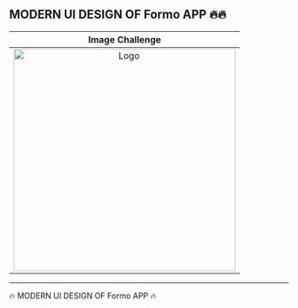<h2>MODERN UI DESIGN OF Formo  APP  🔥🔥</h2>

<table>
<thead>

<tr>

  <th align="center">Image Challenge</th>
</tr>
  
</thead>
<tbody>

<tr>
  
  <td align="center">
   <a target="_blank" rel="" href="https://user-images.githubusercontent.com/69757558/227772511-2b093909-e149-4272-9b42-f2d220ba776a.png">
   <img src="https://raw.githubusercontent.com/abenkoula71/new-project/main/Screenshot%202023-04-23%20035038.png" alt="Logo" with="200" height="400"/>
   </a>
  </td>
  

 </tr>
  
  
</tbody>
  
  
</table>

<hr>






 🔥 MODERN UI DESIGN OF Formo APP  🔥
